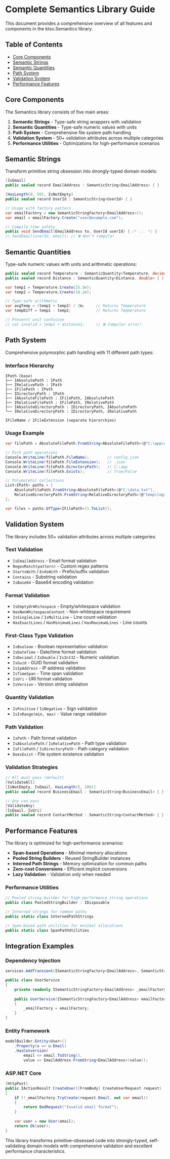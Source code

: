 # Complete Semantics Library Guide

This document provides a comprehensive overview of all features and components in the ktsu.Semantics library.

## Table of Contents

- [Core Components](#core-components)
- [Semantic Strings](#semantic-strings)
- [Semantic Quantities](#semantic-quantities)
- [Path System](#path-system)
- [Validation System](#validation-system)
- [Performance Features](#performance-features)

## Core Components

The Semantics library consists of five main areas:

1. **Semantic Strings** - Type-safe string wrappers with validation
2. **Semantic Quantities** - Type-safe numeric values with units  
3. **Path System** - Comprehensive file system path handling
4. **Validation System** - 50+ validation attributes across multiple categories
5. **Performance Utilities** - Optimizations for high-performance scenarios

## Semantic Strings

Transform primitive string obsession into strongly-typed domain models:

```csharp
[IsEmail]
public sealed record EmailAddress : SemanticString<EmailAddress> { }

[HasLength(8, 50), IsNotEmpty]
public sealed record UserId : SemanticString<UserId> { }

// Usage with factory pattern
var emailFactory = new SemanticStringFactory<EmailAddress>();
var email = emailFactory.Create("user@example.com");

// Compile-time safety
public void SendEmail(EmailAddress to, UserId userId) { /* ... */ }
// SendEmail(userId, email); // ❌ Won't compile!
```

## Semantic Quantities

Type-safe numeric values with units and arithmetic operations:

```csharp
public sealed record Temperature : SemanticQuantity<Temperature, decimal> { }
public sealed record Distance : SemanticQuantity<Distance, double> { }

var temp1 = Temperature.Create(25.5m);
var temp2 = Temperature.Create(18.2m);

// Type-safe arithmetic
var avgTemp = (temp1 + temp2) / 2m;     // Returns Temperature
var tempDiff = temp1 - temp2;           // Returns Temperature

// Prevents unit confusion
// var invalid = temp1 + distance1;     // ❌ Compiler error!
```

## Path System

Comprehensive polymorphic path handling with 11 different path types:

### Interface Hierarchy
```
IPath (base)
├── IAbsolutePath : IPath
├── IRelativePath : IPath
├── IFilePath : IPath
├── IDirectoryPath : IPath
├── IAbsoluteFilePath : IFilePath, IAbsolutePath
├── IRelativeFilePath : IFilePath, IRelativePath
├── IAbsoluteDirectoryPath : IDirectoryPath, IAbsolutePath
└── IRelativeDirectoryPath : IDirectoryPath, IRelativePath

IFileName / IFileExtension (separate hierarchies)
```

### Usage Example
```csharp
var filePath = AbsoluteFilePath.FromString<AbsoluteFilePath>(@"C:\app\config.json");

// Rich path operations
Console.WriteLine(filePath.FileName);        // config.json
Console.WriteLine(filePath.FileExtension);   // .json
Console.WriteLine(filePath.DirectoryPath);   // C:\app
Console.WriteLine(filePath.Exists);          // True/False

// Polymorphic collections
List<IPath> paths = [
    AbsoluteFilePath.FromString<AbsoluteFilePath>(@"C:\data.txt"),
    RelativeDirectoryPath.FromString<RelativeDirectoryPath>(@"temp\logs")
];

var files = paths.OfType<IFilePath>().ToList();
```

## Validation System

The library includes 50+ validation attributes across multiple categories:

### Text Validation
- `IsEmailAddress` - Email format validation
- `RegexMatch(pattern)` - Custom regex patterns
- `StartsWith` / `EndsWith` - Prefix/suffix validation
- `Contains` - Substring validation
- `IsBase64` - Base64 encoding validation

### Format Validation  
- `IsEmptyOrWhitespace` - Empty/whitespace validation
- `HasNonWhitespaceContent` - Non-whitespace requirement
- `IsSingleLine` / `IsMultiLine` - Line count validation
- `HasExactLines` / `HasMinimumLines` / `HasMaximumLines` - Line counts

### First-Class Type Validation
- `IsBoolean` - Boolean representation validation
- `IsDateTime` - Date/time format validation  
- `IsDecimal` / `IsDouble` / `IsInt32` - Numeric validation
- `IsGuid` - GUID format validation
- `IsIpAddress` - IP address validation
- `IsTimeSpan` - Time span validation
- `IsUri` - URI format validation
- `IsVersion` - Version string validation

### Quantity Validation
- `IsPositive` / `IsNegative` - Sign validation
- `IsInRange(min, max)` - Value range validation

### Path Validation
- `IsPath` - Path format validation
- `IsAbsolutePath` / `IsRelativePath` - Path type validation
- `IsFilePath` / `IsDirectoryPath` - Path category validation
- `DoesExist` - File system existence validation

### Validation Strategies
```csharp
// All must pass (default)
[ValidateAll]
[IsNotEmpty, IsEmail, HasLength(5, 100)]
public sealed record BusinessEmail : SemanticString<BusinessEmail> { }

// Any can pass
[ValidateAny]
[IsEmail, IsUri]
public sealed record ContactMethod : SemanticString<ContactMethod> { }
```

## Performance Features

The library is optimized for high-performance scenarios:

- **Span-based Operations** - Minimal memory allocations
- **Pooled String Builders** - Reused StringBuilder instances
- **Interned Path Strings** - Memory optimization for common paths
- **Zero-cost Conversions** - Efficient implicit conversions
- **Lazy Validation** - Validation only when needed

### Performance Utilities
```csharp
// Pooled string builder for high-performance string operations
public class PooledStringBuilder : IDisposable

// Interned strings for common paths  
public static class InternedPathStrings

// Span-based path utilities for minimal allocations
public static class SpanPathUtilities
```

## Integration Examples

### Dependency Injection
```csharp
services.AddTransient<ISemanticStringFactory<EmailAddress>, SemanticStringFactory<EmailAddress>>();

public class UserService
{
    private readonly ISemanticStringFactory<EmailAddress> _emailFactory;
    
    public UserService(ISemanticStringFactory<EmailAddress> emailFactory)
    {
        _emailFactory = emailFactory;
    }
}
```

### Entity Framework
```csharp
modelBuilder.Entity<User>()
    .Property(u => u.Email)
    .HasConversion(
        email => email.ToString(),
        value => EmailAddress.FromString<EmailAddress>(value));
```

### ASP.NET Core
```csharp
[HttpPost]
public IActionResult CreateUser([FromBody] CreateUserRequest request)
{
    if (!_emailFactory.TryCreate(request.Email, out var email))
    {
        return BadRequest("Invalid email format");
    }
    
    var user = new User(email);
    return Ok(user);
}
```

This library transforms primitive-obsessed code into strongly-typed, self-validating domain models with comprehensive validation and excellent performance characteristics. 
